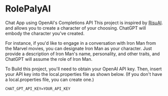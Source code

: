 # RolePalyAI
Chat App using OpenAI's Completions API
This project is inspired by [RisuAI](https://github.com/kwaroran/RisuAI). and allows you to create a character of your choosing. ChatGPT will embody the character you've created.

For instance, if you'd like to engage in a conversation with Iron Man from the Marvel movies, you can designate Iron Man as your character. Just provide a description of Iron Man's name, personality, and other traits, and ChatGPT will assume the role of Iron Man.

To Build this project, you'll need to obtain your OpenAI API key. Then, insert your API key into the local.properties file as shown below. (If you don't have a local.properties file, you can create one.)


```
CHAT_GPT_API_KEY=YOUR_API_KEY
```
